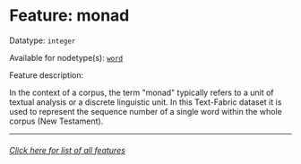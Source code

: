 # Feature: monad

Datatype: `integer`

Available for nodetype(s): [`word`](wordnodefeatures.md#readme)

Feature description: 

In the context of a corpus, the term "monad" typically refers to a unit of textual analysis or a discrete linguistic unit. In this Text-Fabric dataset it is used to represent the sequence number of a single word within the whole corpus (New Testament).

---
###### [Click here for list of all features](home.md#readme)

